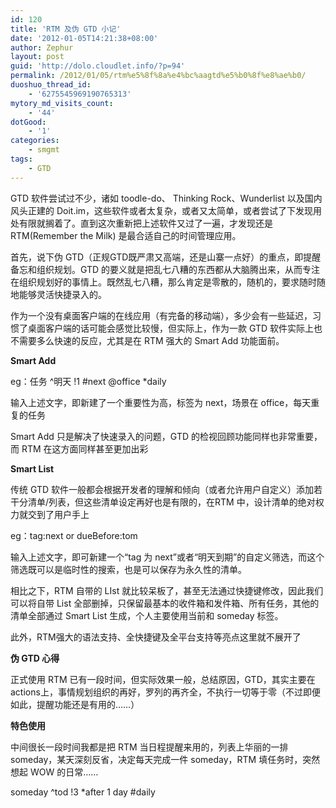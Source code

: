 ```yaml
---
id: 120
title: 'RTM 及伪 GTD 小记'
date: '2012-01-05T14:21:38+08:00'
author: Zephur
layout: post
guid: 'http://dolo.cloudlet.info/?p=94'
permalink: /2012/01/05/rtm%e5%8f%8a%e4%bc%aagtd%e5%b0%8f%e8%ae%b0/
duoshuo_thread_id:
    - '6275545969190765313'
mytory_md_visits_count:
    - '44'
dotGood:
    - '1'
categories:
    - smgmt
tags:
    - GTD
---
```


GTD 软件尝试过不少，诸如 toodle-do、 Thinking Rock、Wunderlist 以及国内风头正建的 Doit.im，这些软件或者太复杂，或者又太简单，或者尝试了下发现用处有限就搁着了。直到这次重新把上述软件又过了一遍，才发现还是 RTM(Remember the Milk) 是最合适自己的时间管理应用。

<!--more-->

首先，说下伪 GTD（正规GTD既严肃又高端，还是山寨一点好）的重点，即提醒备忘和组织规划。GTD 的要义就是把乱七八糟的东西都从大脑腾出来，从而专注在组织规划好的事情上。既然乱七八糟，那么肯定是零散的，随机的，要求随时随地能够灵活快捷录入的。

作为一个没有桌面客户端的在线应用（有完备的移动端），多少会有一些延迟，习惯了桌面客户端的话可能会感觉比较慢，但实际上，作为一款 GTD 软件实际上也不需要多么快速的反应，尤其是在 RTM 强大的 Smart Add 功能面前。

**Smart Add**

eg：任务 ^明天 !1 #next @office \*daily

输入上述文字，即新建了一个重要性为高，标签为 next，场景在 office，每天重复的任务

Smart Add 只是解决了快速录入的问题，GTD 的检视回顾功能同样也非常重要，而 RTM 在这方面同样甚至更加出彩

**Smart List**

传统 GTD 软件一般都会根据开发者的理解和倾向（或者允许用户自定义）添加若干分清单/列表，但这些清单设定再好也是有限的，在RTM 中，设计清单的绝对权力就交到了用户手上

eg：tag:next or dueBefore:tom

输入上述文字，即可新建一个“tag 为 next”或者“明天到期”的自定义筛选，而这个筛选既可以是临时性的搜索，也是可以保存为永久性的清单。

相比之下，RTM 自带的 LIst 就比较呆板了，甚至无法通过快捷键修改，因此我们可以将自带 List 全部删掉，只保留最基本的收件箱和发件箱、所有任务，其他的清单全部通过 Smart List 生成，个人主要使用当前和 someday 标签。

此外，RTM强大的语法支持、全快捷键及全平台支持等亮点这里就不展开了

**伪 GTD 心得**

正式使用 RTM 已有一段时间，但实际效果一般，总结原因，GTD，其实主要在 actions上，事情规划组织的再好，罗列的再齐全，不执行一切等于零（不过即便如此，提醒功能还是有用的……）

**特色使用**

中间很长一段时间我都是把 RTM 当日程提醒来用的，列表上华丽的一排 someday，某天深刻反省，决定每天完成一件 someday，RTM 填任务时，突然想起 WOW 的日常……

someday ^tod !3 \*after 1 day #daily